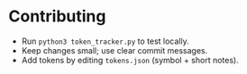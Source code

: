 # Contributing
- Run `python3 token_tracker.py` to test locally.
- Keep changes small; use clear commit messages.
- Add tokens by editing `tokens.json` (symbol + short notes).
